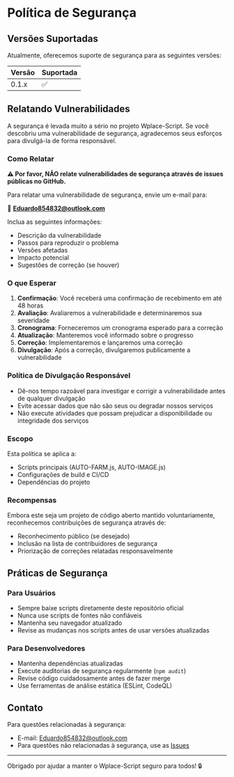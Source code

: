 # Política de Segurança

## Versões Suportadas

Atualmente, oferecemos suporte de segurança para as seguintes versões:

| Versão | Suportada          |
| ------ | ------------------ |
| 0.1.x  | :white_check_mark: |

## Relatando Vulnerabilidades

A segurança é levada muito a sério no projeto Wplace-Script. Se você descobriu uma vulnerabilidade de segurança, agradecemos seus esforços para divulgá-la de forma responsável.

### Como Relatar

**⚠️ Por favor, NÃO relate vulnerabilidades de segurança através de issues públicas no GitHub.**

Para relatar uma vulnerabilidade de segurança, envie um e-mail para:

📧 **Eduardo854832@outlook.com**

Inclua as seguintes informações:

- Descrição da vulnerabilidade
- Passos para reproduzir o problema
- Versões afetadas
- Impacto potencial
- Sugestões de correção (se houver)

### O que Esperar

1. **Confirmação**: Você receberá uma confirmação de recebimento em até 48 horas
2. **Avaliação**: Avaliaremos a vulnerabilidade e determinaremos sua severidade
3. **Cronograma**: Forneceremos um cronograma esperado para a correção
4. **Atualização**: Manteremos você informado sobre o progresso
5. **Correção**: Implementaremos e lançaremos uma correção
6. **Divulgação**: Após a correção, divulgaremos publicamente a vulnerabilidade

### Política de Divulgação Responsável

- Dê-nos tempo razoável para investigar e corrigir a vulnerabilidade antes de qualquer divulgação
- Evite acessar dados que não são seus ou degradar nossos serviços
- Não execute atividades que possam prejudicar a disponibilidade ou integridade dos serviços

### Escopo

Esta política se aplica a:

- Scripts principais (AUTO-FARM.js, AUTO-IMAGE.js)
- Configurações de build e CI/CD
- Dependências do projeto

### Recompensas

Embora este seja um projeto de código aberto mantido voluntariamente, reconhecemos contribuições de segurança através de:

- Reconhecimento público (se desejado)
- Inclusão na lista de contribuidores de segurança
- Priorização de correções relatadas responsavelmente

## Práticas de Segurança

### Para Usuários

- Sempre baixe scripts diretamente deste repositório oficial
- Nunca use scripts de fontes não confiáveis
- Mantenha seu navegador atualizado
- Revise as mudanças nos scripts antes de usar versões atualizadas

### Para Desenvolvedores

- Mantenha dependências atualizadas
- Execute auditorias de segurança regularmente (`npm audit`)
- Revise código cuidadosamente antes de fazer merge
- Use ferramentas de análise estática (ESLint, CodeQL)

## Contato

Para questões relacionadas à segurança:

- E-mail: Eduardo854832@outlook.com
- Para questões não relacionadas à segurança, use as [Issues](https://github.com/Eduardo854832/Wplace-Script/issues)

---

Obrigado por ajudar a manter o Wplace-Script seguro para todos! 🔒
